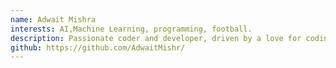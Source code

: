 ```yaml
---
name: Adwait Mishra
interests: AI,Machine Learning, programming, football.
description: Passionate coder and developer, driven by a love for coding and development.
github: https://github.com/AdwaitMishr/
---
```

